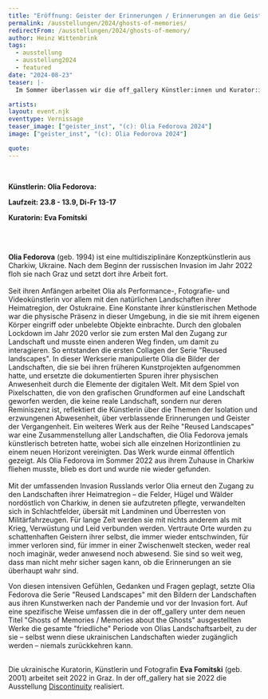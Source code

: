 ```yaml
---
title: "Eröffnung: Geister der Erinnerungen / Erinnerungen an die Geister"
permalink: /ausstellungen/2024/ghosts-of-memories/
redirectFrom: /ausstellungen/2024/ghosts-of-memory/
author: Heinz Wittenbrink
tags:
  - ausstellung
  - ausstellung2024
  - featured
date: "2024-08-23"
teaser: |-
  Im Sommer überlassen wir die off_gallery Künstler:innen und Kurator:innen für ein eigenes Projekt. Wir laden herzlich zur Eröffnung und zum Besuch unserer diesjährigen Host Month-Ausstellung ein: Olia Fedorova – Geister der Erinnerungen / Erinnerungen an die Geister

artists:
layout: event.njk
eventtype: Vernissage
teaser_image: ["geister_inst", "(c): Olia Fedorova 2024"]
image: ["geister_inst", "(c): Olia Fedorova 2024"]

quote:
---
```


<br/>


**Künstlerin: Olia Fedorova:**

**Laufzeit: 23.8 - 13.9, Di-Fr 13-17**

**Kuratorin: Eva Fomitski**



<br/>
<br/>

**Olia Fedorova** (geb. 1994) ist eine multidisziplinäre Konzeptkünstlerin aus Charkiw, Ukraine. Nach dem Beginn der russischen Invasion im Jahr 2022 floh sie nach Graz und setzt dort ihre Arbeit fort.<br/>
<br/>
Seit ihren Anfängen arbeitet Olia als Performance-, Fotografie- und Videokünstlerin vor allem mit den natürlichen Landschaften ihrer Heimatregion, der Ostukraine. Eine Konstante ihrer künstlerischen Methode war die physische Präsenz in dieser Umgebung, in die sie mit ihrem eigenen Körper eingriff oder unbelebte Objekte einbrachte. Durch den globalen Lockdown im Jahr 2020 verlor sie zum ersten Mal den Zugang zur Landschaft und musste einen anderen Weg finden, um damit zu interagieren. So entstanden die ersten Collagen der Serie "Reused landscapes". In dieser Werkserie manipulierte Olia die Bilder der Landschaften, die sie bei ihren früheren Kunstprojekten aufgenommen hatte, und ersetzte die dokumentierten Spuren ihrer physischen Anwesenheit durch die Elemente der digitalen Welt. Mit dem Spiel von Pixelschatten, die von den grafischen Grundformen auf eine Landschaft geworfen werden, die keine reale Landschaft, sondern nur deren Reminiszenz ist, reflektiert die Künstlerin über die Themen der Isolation und erzwungenen Abwesenheit, über verblassende Erinnerungen und Geister der Vergangenheit. Ein weiteres Werk aus der Reihe "Reused Landscapes" war eine Zusammenstellung aller Landschaften, die Olia Fedorova jemals künstlerisch betreten hatte, wobei sich alle einzelnen Horizontlinien zu einem neuen Horizont vereinigten. Das Werk wurde einmal öffentlich gezeigt. Als Olia Fedorova im Sommer 2022 aus ihrem Zuhause in Charkiw fliehen musste, blieb es dort und wurde nie wieder gefunden.
<br/><br/>
Mit der umfassenden Invasion Russlands verlor Olia erneut den Zugang zu den Landschaften ihrer Heimatregion – die Felder, Hügel und Wälder nordöstlich von Charkiw, in denen sie aufzutreten pflegte, verwandelten sich in Schlachtfelder, übersät mit Landminen und Überresten von Militärfahrzeugen. Für lange Zeit werden sie mit nichts anderem als mit Krieg, Verwüstung und Leid verbunden werden. Vertraute Orte wurden zu schattenhaften Geistern ihrer selbst, die immer wieder entschwinden, für immer verloren sind, für immer in einer Zwischenwelt stecken, weder real noch imaginär, weder anwesend noch abwesend. Sie sind so weit weg, dass man nicht mehr sicher sagen kann, ob die Erinnerungen an sie überhaupt wahr sind. 

Von diesen intensiven Gefühlen, Gedanken und Fragen geplagt, setzte Olia Fedorova die Serie "Reused Landscapes" mit den Bildern der Landschaften aus ihren Kunstwerken nach der Pandemie und vor der Invasion fort. Auf eine spezifische Weise umfassen die in der off\_gallery unter dem neuen Titel "Ghosts of Memories / Memories about the Ghosts" ausgestellten Werke die gesamte "friedliche" Periode von Olias Landschaftsarbeit, zu der sie – selbst wenn diese ukrainischen Landschaften wieder zugänglich werden – niemals zurückkehren kann.  
<br/><br/>

Die ukrainische Kuratorin, Künstlerin und Fotografin **Eva Fomitski** (geb. 2001) arbeitet seit 2022 in Graz. In der off\_gallery hat sie 2022 die Ausstellung [Discontinuity](https://offgallery.at/ausstellungen/2022/discontinuity/) realisiert.
